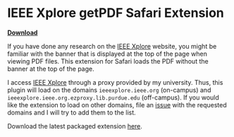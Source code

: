 IEEE Xplore getPDF Safari Extension
===================================

[**Download**](https://engineering.purdue.edu/~sglarew/projects/ieeexplore-getpdf/ieeexplore_getpdf.safariextz)

If you have done any research on the [IEEE Xplore](http://ieeexplore.ieee.org/)
website, you might be familiar with the banner that is displayed at the top of
the page when viewing PDF files.  This extension for Safari loads the PDF
without the banner at the top of the page.

I access [IEEE Xplore](http://ieeexplore.ieee.org/) through a proxy
provided by my university.  Thus, this plugin will load on the domains
`ieeexplore.ieee.org` (on-campus) and
`ieeexplore.ieee.org.ezproxy.lib.purdue.edu` (off-campus).  If you would like
the extension to load on other domains, file an
[issue](https://github.com/slarew/ieeexplore_getpdf/issues) with the requested
domains and I will try to add them to the list.

Download the latest packaged extension
[here](https://engineering.purdue.edu/~sglarew/projects/ieeexplore-getpdf/ieeexplore_getpdf.safariextz).

